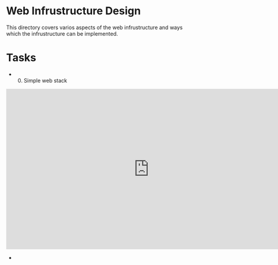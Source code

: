 # Web Infrustructure Design
This directory covers varios aspects of the web infrustructure and ways which the
infrustructure can be implemented.

# Tasks
* 0. Simple web stack
<iframe width="768" height="432" src="https://miro.com/app/live-embed/uXjVPd7Fhts=/?moveToViewport=-2236,-1404,4512,2406&embedId=480432941390" frameborder="0" scrolling="no" allowfullscreen></iframe>

* 